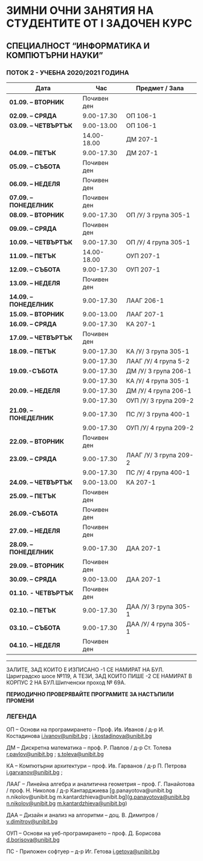 # ЗИМНИ ОЧНИ ЗАНЯТИЯ НА СТУДЕНТИТЕ ОТ I ЗАДОЧЕН КУРС

## СПЕЦИАЛНОСТ “ИНФОРМАТИКА И КОМПЮТЪРНИ НАУКИ”

### ПОТОК 2 - УЧЕБНА 2020/2021 ГОДИНA

| **Дата**                | **Час**     | **Предмет / Зала**     |
| ----------------------- | ----------- | ---------------------- |
| **01.09. – ВТОРНИК**    | Почивен ден |                        |
| **02.09. – СРЯДА**      | 9.00-17.30  | ОП 106-1               |
| **03.09. – ЧЕТВЪРТЪК**  | 9.00-13.00  | ОП 106-1               |
|                         | 14.00-18.00 | ДМ 207-1               |
| **04.09. – ПЕТЪК**      | 9.00-17.30  | ДМ 207-1               |
| **05.09. – СЪБОТА**     | Почивен ден |                        |
| **06.09. – НЕДЕЛЯ**     | Почивен ден |                        |
| **07.09. – ПОНЕДЕЛНИК** | Почивен ден |                        |
| **08.09. – ВТОРНИК**    | 9.00-17.30  | ОП /У/ 3 група 305-1   |
| **09.09. – СРЯДА**      | Почивен ден |
| **10.09. – ЧЕТВЪРТЪК**  | 9.00-17.30  | ОП /У/ 4 група 305-1   |
| **11.09. – ПЕТЪК**      | 14.00-18.00 | ОУП 207-1              |
| **12.09. – СЪБОТА**     | 9.00-17.30  | ОУП 207-1              |
| **13.09. – НЕДЕЛЯ**     | Почивен ден |                        |
| **14.09. – ПОНЕДЕЛНИК** | 9.00-17.30  | ЛААГ 206-1             |
| **15.09. – ВТОРНИК**    | 9.00-13.00  | ЛААГ 207-1             |
| **16.09. – СРЯДА**      | 9.00-17.30  | КА 207-1               |
| **17.09. – ЧЕТВЪРТЪК**  | Почивен ден |                        |
| **18.09. – ПЕТЪК**      | 9.00-17.30  | КА /У/ 3 група 305-1   |
|                         | 9.00-17.30  | ЛААГ /У/ 4 група 5-2   |
| **19.09.-СЪБОТА**       | 9.00-17.30  | ДМ /У/ 3 група 206-1   |
|                         | 9.00-17.30  | КА /У/ 4 група 305-1   |
| **20.09. – НЕДЕЛЯ**     | 9.00-17.30  | ДМ /У/ 4 група 206-1   |
|                         | 9.00-17.30  | ОУП /У/ 3 група 209-2  |
| **21.09. – ПОНЕДЕЛНИК** | 9.00-17.30  | ПС /У/ 3 група 400-1   |
|                         | 9.00-17.30  | ОУП /У/ 4 група 209-2  |
| **22.09. – ВТОРНИК**    | Почивен ден |                        |
| **23.09. – СРЯДА**      | 9.00-17.30  | ЛААГ /У/ 3 група 209-2 |
|                         | 9.00-17.30  | ПС /У/ 4 група 400-1   |
| **24.09. – ЧЕТВЪРТЪК**  | 9.00-13.00  | КА 207-1               |
| **25.09. – ПЕТЪК**      | Почивен ден |                        |
| **26.09.-СЪБОТА**       | Почивен ден |                        |
| **27.09. – НЕДЕЛЯ**     | Почивен ден |                        |
| **28.09. – ПОНЕДЕЛНИК** | 9.00-17.30  | ДАА 207-1              |
| **29.09. – ВТОРНИК**    | Почивен ден |                        |
| **30.09. – СРЯДА**      | 9.00-13.00  | ДАА 207-1              |
| **01.10. - ЧЕТВЪРТЪК**  | Почивен ден |                        |
| **02.10. – ПЕТЪК**      | 9.00-17.30  | ДАА /У/ 3 група 305-1  |
| **03.10. – СЪБОТА**     | 9.00-17.30  | ДАА /У/ 4 група 305-1  |
| **04.10. – НЕДЕЛЯ**     | Почивен ден |                        |

---
ЗАЛИТЕ, ЗАД КОИТО Е ИЗПИСАНО -1 СЕ НАМИРАТ НА БУЛ. Цариградско шосе №119, А
ТЕЗИ, ЗАД КОИТО ПИШЕ -2 СЕ НАМИРАТ В КОРПУС 2 НА БУЛ.Шипченски проход № 69А.

**ПЕРИОДИЧНО ПРОВЕРЯВАЙТЕ ПРОГРАМИТЕ ЗА НАСТЪПИЛИ ПРОМЕНИ**

### ЛЕГЕНДА

ОП – Основи на програмирането – Проф. Ив. Иванов / д-р И. Костадинова
<i.ivanov@unibit.bg> ; <i.kostadinova@unibit.bg>

ДМ – Дискретна математика – проф. Р. Павлов / д-р Ст. Толева
<r.pavlov@unibit.bg> ; <s.toleva@unibit.bg>

КА – Компютърни архитектури – проф. Ив. Гарванов / д-р П. Петрова
<i.garvanov@unibit.bg> ;

ЛААГ – Линейна алгебра и аналитична геометрия – проф. Г. Панайотова / проф. Н.
Николов / д-р Кантарджиева [g.panayotova\@unibit.bg n.nikolov\@unibit.bg
m.kantardzhieva\@unibit.bg](g.panayotova@unibit.bg n.nikolov@unibit.bg
m.kantardzhieva@unibit.bg)

ДАА – Дизайн и анализ на алгоритми – доц. В. Димитров / <v.dimitrov@unibit.bg>

ОУП – Основи на уеб-програмирането – проф. Д. Борисова <d.borisova@unibit.bg>

ПС - Приложен софтуер – д-р Иг. Гетова <i.getova@unibit.bg>
